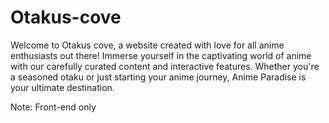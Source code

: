 # Otakus-cove

Welcome to Otakus cove, a website created with love for all anime enthusiasts out there! Immerse yourself in the captivating world of anime with our carefully curated content and interactive features. Whether you're a seasoned otaku or just starting your anime journey, Anime Paradise is your ultimate destination.

Note: Front-end only
